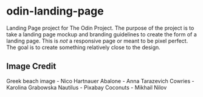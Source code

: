# odin-landing-page
Landing Page project for The Odin Project. The purpose of the project is to take a landing page mockup and branding guidelines to create the form of a landing page. This is _not_ a responsive page or meant to be pixel perfect. The goal is to create something relatively close to the design.

## Image Credit
Greek beach image - Nico Hartnauer
Abalone - Anna Tarazevich
Cowries - Karolina Grabowska
Nautilus - Pixabay
Coconuts - Mikhail Nilov